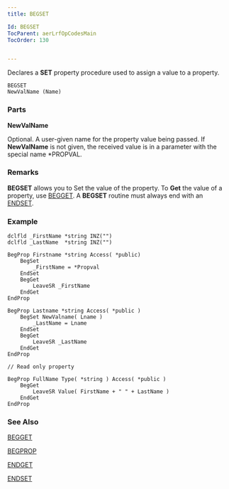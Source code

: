 ```yaml
---
title: BEGSET

Id: BEGSET
TocParent: aerLrfOpCodesMain
TocOrder: 130


---
```


Declares a **SET** property procedure used to assign a value to a property. 

```
BEGSET   
NewValName (Name)
```

### Parts

**NewValName** 

Optional. A user-given name for the property value being passed. If **NewValName** is not given, the received value is in a parameter with the special name *PROPVAL.


### Remarks
**BEGSET**  allows you to Set the value of the property. To **Get** the value of a property, use [BEGGET](BEGGET.html).  A **BEGSET**  routine must always end with an [ENDSET](ENDSET.html).

### Example

```
dclfld _FirstName *string INZ("")
dclfld _LastName  *string INZ("")       

BegProp Firstname *string Access( *public)
    BegSet
        _FirstName = *Propval
    EndSet                       
    BegGet              
        LeaveSR _FirstName
    EndGet
EndProp

BegProp Lastname *string Access( *public )
    BegSet NewValname( Lname )
        _LastName = Lname
    EndSet
    BegGet
        LeaveSR _LastName
    EndGet
EndProp

// Read only property

BegProp FullName Type( *string ) Access( *public )
    BegGet
        LeaveSR Value( FirstName + " " + LastName )
    EndGet
EndProp
```

### See Also
[BEGGET](BEGGET.html)

[BEGPROP](BEGPROP.html)

[ENDGET](ENDGET.html)

[ENDSET](ENDSET.html) 
